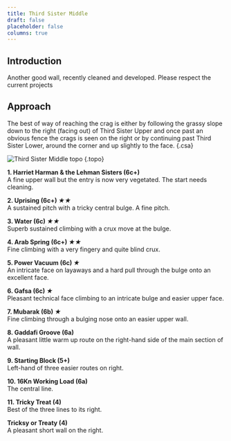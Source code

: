 ```yaml
---
title: Third Sister Middle
draft: false
placeholder: false
columns: true
---
```



## Introduction

Another good wall, recently cleaned and developed. Please respect the current projects

## Approach

The best of way of reaching the crag is either by following the grassy slope down to the right (facing out) of Third Sister Upper and once past an obvious fence the crags is seen on the right or by continuing past Third Sister Lower, around the corner and up slightly to the face.
{.csa}

![Third Sister Middle topo](/img/south-wales/the-gower/Third-Sister-Middle.jpg)
{.topo}

**1. Harriet Harman & the Lehman Sisters (6c+)**  
A fine upper wall but the entry is now very vegetated. The start needs cleaning.

**2. Uprising (6c+) *★★***  
A sustained pitch with a tricky central bulge. A fine pitch.

**3. Water (6c) *★★***  
Superb sustained climbing with a crux move at the bulge.

**4. Arab Spring (6c+) *★★***  
Fine climbing with a very fingery and quite blind crux.

**5. Power Vacuum (6c) *★***  
An intricate face on layaways and a hard pull through the bulge onto an excellent face.

**6. Gafsa (6c) *★***  
Pleasant technical face climbing to an intricate bulge and easier upper face.

**7. Mubarak (6b) *★***  
Fine climbing through a bulging nose onto an easier upper wall.

**8. Gaddafi Groove (6a)**  
A pleasant little warm up route on the right-hand side of the main section of wall.

**9. Starting Block (5+)**  
Left-hand of three easier routes on right.

**10. 16Kn Working Load (6a)**  
The central line.

**11. Tricky Treat (4)**  
Best of the three lines to its right.

**Tricksy or Treaty (4)**  
A pleasant short wall on the right.

